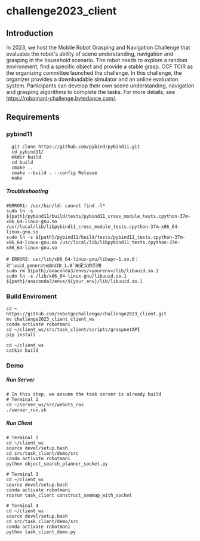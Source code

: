 # challenge2023_client

## Introduction
In 2023, we host the Mobile Robot Grasping and Navigation Challenge that evaluates the robot's ability of scene understanding, navigation and grasping in the household scenario. The robot needs to explore a random environment, find a specific object and provide a stable grasp. CCF TCIR as the organizing committee launched the challenge. In this challenge, the organizer provides a downloadable simulator and an online evaluation system. Participants can develop their own scene understanding, navigation and grasping algorithms to complete the tasks. For more details, see https://robomani-challenge.bytedance.com/.

## Requirements
### pybind11
```shell
  git clone https://github.com/pybind/pybind11.git
  cd pybind11/
  mkdir build
  cd build
  cmake ..
  cmake --build . --config Release  
  make 
```

##### Troubleshooting
```shell
#ERROR1: /usr/bin/ld: cannot find -l*
sudo ln -s ${path}/pybind11/build/tests/pybind11_cross_module_tests.cpython-37m-x86_64-linux-gnu.so /usr/local/lib/libpybind11_cross_module_tests.cpython-37m-x86_64-linux-gnu.so
sudo ln -s ${path}/pybind11/build/tests/pybind11_tests.cpython-37m-x86_64-linux-gnu.so /usr/local/lib/libpybind11_tests.cpython-37m-x86_64-linux-gnu.so

# ERROR2: usr/lib/x86_64-linux-gnu/libapr-1.so.0：对‘uuid_generate@UUID_1.0’未定义的引用
sudo rm ${path}/anaconda3/envs/<yourenv>/lib/libuuid.so.1
sudo ln -s /lib/x86_64-linux-gnu/libuuid.so.1 ${path}/anaconda3/envs/${your_env}/lib/libuuid.so.1
```

### Build Enviroment
```shell
cd ~
https://github.com/robotgnchallenge/challenge2023_client.git
mv challenge2023_client client_ws
conda activate robotmani
cd ~/client_ws/src/task_client/scripts/graspnetAPI
pip install .

cd ~/client_ws
catkin build
```

### Demo
##### Run Server
```shell
# In this step, we assume the task server is already build
# Terminal 1
cd ~/server_ws/src/webots_ros
./server_run.sh
```
##### Run Client
```shell
# Terminal 2
cd ~/client_ws
source devel/setup.bash
cd src/task_client/demo/src
conda activate robotmani
python object_search_planner_socket.py

# Terminal 3
cd ~/client_ws
source devel/setup.bash
conda activate robotmani
rosrun task_client construct_semmap_with_socket

# Terminal 4
cd ~/client_ws
source devel/setup.bash
cd src/task_client/demo/src
conda activate robotmani
python task_client_demo.py
```






